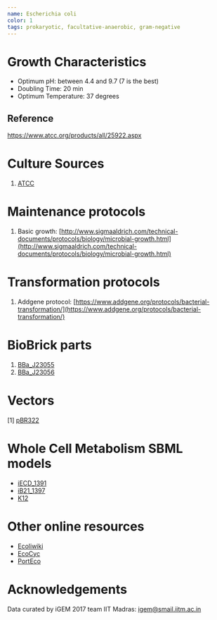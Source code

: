 ```yaml
---
name: Escherichia coli
color: 1
tags: prokaryotic, facultative-anaerobic, gram-negative
---
```


# Growth Characteristics

* Optimum pH: between 4.4 and 9.7 (7 is the best)
* Doubling Time: 20 min
* Optimum Temperature: 37 degrees

## Reference
https://www.atcc.org/products/all/25922.aspx

# Culture Sources
1. [ATCC](https://www.atcc.org/products/all/PTA-5073.aspx#generalinformation)

# Maintenance protocols
1. Basic growth: [http://www.sigmaaldrich.com/technical-documents/protocols/biology/microbial-growth.html](http://www.sigmaaldrich.com/technical-documents/protocols/biology/microbial-growth.html)


# Transformation protocols
1. Addgene protocol: [https://www.addgene.org/protocols/bacterial-transformation/](https://www.addgene.org/protocols/bacterial-transformation/)

# BioBrick parts
1. [BBa_J23055](http://parts.igem.org/Part:BBa_J23055)
2. [BBa_J23056](http://parts.igem.org/Part:BBa_J23056)

# Vectors
[1] [pBR322](http://bccm.belspo.be/catalogues/files/lmbp-plasmids/p140.pdf)

# Whole Cell Metabolism SBML models
* [iECD_1391](http://bigg.ucsd.edu/models/iECD_1391)
* [iB21_1397](http://bigg.ucsd.edu/models/iB21_1397)
* [K12](http://www.ebi.ac.uk/biomodels-main/BMID000000141304)

# Other online resources
* [Ecoliwiki](http://ecoliwiki.net/colipedia)
* [EcoCyc](https://ecocyc.org/)
* [PortEco](http://www.porteco.org/)

# Acknowledgements
Data curated by iGEM 2017 team IIT Madras: igem@smail.iitm.ac.in
